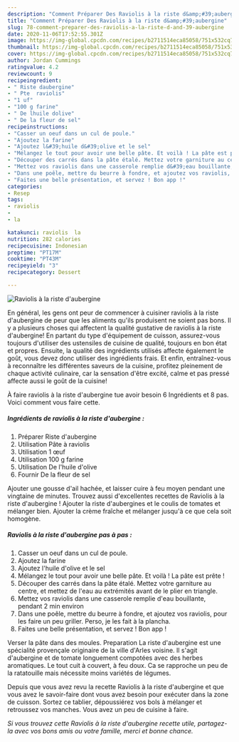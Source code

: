 ```yaml
---
description: "Comment Préparer Des Raviolis à la riste d&amp;#39;aubergine"
title: "Comment Préparer Des Raviolis à la riste d&amp;#39;aubergine"
slug: 78-comment-preparer-des-raviolis-a-la-riste-d-and-39-aubergine
date: 2020-11-06T17:52:55.301Z
image: https://img-global.cpcdn.com/recipes/b2711514eca85058/751x532cq70/raviolis-a-la-riste-daubergine-photo-principale-de-la-recette.jpg
thumbnail: https://img-global.cpcdn.com/recipes/b2711514eca85058/751x532cq70/raviolis-a-la-riste-daubergine-photo-principale-de-la-recette.jpg
cover: https://img-global.cpcdn.com/recipes/b2711514eca85058/751x532cq70/raviolis-a-la-riste-daubergine-photo-principale-de-la-recette.jpg
author: Jordan Cummings
ratingvalue: 4.2
reviewcount: 9
recipeingredient:
- " Riste daubergine"
- " Pte  raviolis"
- "1 uf"
- "100 g farine"
- " De lhuile dolive"
- " De la fleur de sel"
recipeinstructions:
- "Casser un oeuf dans un cul de poule."
- "Ajoutez la farine"
- "Ajoutez l&#39;huile d&#39;olive et le sel"
- "Mélangez le tout pour avoir une belle pâte. Et voilà ! La pâte est prête !"
- "Découper des carrés dans la pâte étalé. Mettez votre garniture au centre, et mettez de l&#39;eau au extrémités avant de le plier en triangle."
- "Mettez vos raviolis dans une casserole remplie d&#39;eau bouillante, pendant 2 min environ"
- "Dans une poêle, mettre du beurre à fondre, et ajoutez vos raviolis, pour les faire un peu griller. Perso, je les fait à la plancha."
- "Faites une belle présentation, et servez ! Bon app !"
categories:
- Resep
tags:
- raviolis
- 
- la

katakunci: raviolis  la 
nutrition: 282 calories
recipecuisine: Indonesian
preptime: "PT17M"
cooktime: "PT43M"
recipeyield: "3"
recipecategory: Dessert

---
```



![Raviolis à la riste d&#39;aubergine](https://img-global.cpcdn.com/recipes/b2711514eca85058/751x532cq70/raviolis-a-la-riste-daubergine-photo-principale-de-la-recette.jpg)

En général, les gens ont peur de commencer à cuisiner raviolis à la riste d&#39;aubergine de peur que les aliments qu'ils produisent ne soient pas bons. Il y a plusieurs choses qui affectent la qualité gustative de raviolis à la riste d&#39;aubergine! En partant du type d'équipement de cuisson, assurez-vous toujours d'utiliser des ustensiles de cuisine de qualité, toujours en bon état et propres. Ensuite, la qualité des ingrédients utilisés affecte également le goût, vous devez donc utiliser des ingrédients frais. Et enfin, entraînez-vous à reconnaître les différentes saveurs de la cuisine, profitez pleinement de chaque activité culinaire, car la sensation d'être excité, calme et pas pressé affecte aussi le goût de la cuisine!

<!--inarticleads1-->

À faire raviolis à la riste d&#39;aubergine tue avoir besoin 6 Ingrédients et 8 pas. Voici comment vous faire cette.

##### Ingrédients de raviolis à la riste d&#39;aubergine :

1. Préparer  Riste d&#39;aubergine
1. Utilisation  Pâte à raviolis
1. Utilisation 1 œuf
1. Utilisation 100 g farine
1. Utilisation  De l&#39;huile d&#39;olive
1. Fournir  De la fleur de sel


Ajouter une gousse d&#39;ail hachée, et laisser cuire à feu moyen pendant une vingtaine de minutes. Trouvez aussi d&#39;excellentes recettes de Raviolis à la riste d&#39;aubergine ! Ajouter la riste d&#39;aubergines et le coulis de tomates et mélanger bien. Ajouter la crème fraîche et mélanger jusqu&#39;à ce que cela soit homogène. 

<!--inarticleads2-->

##### Raviolis à la riste d&#39;aubergine pas à pas :

1. Casser un oeuf dans un cul de poule.
1. Ajoutez la farine
1. Ajoutez l&#39;huile d&#39;olive et le sel
1. Mélangez le tout pour avoir une belle pâte. Et voilà ! La pâte est prête !
1. Découper des carrés dans la pâte étalé. Mettez votre garniture au centre, et mettez de l&#39;eau au extrémités avant de le plier en triangle.
1. Mettez vos raviolis dans une casserole remplie d&#39;eau bouillante, pendant 2 min environ
1. Dans une poêle, mettre du beurre à fondre, et ajoutez vos raviolis, pour les faire un peu griller. Perso, je les fait à la plancha.
1. Faites une belle présentation, et servez ! Bon app !


Verser la pâte dans des moules. Preparation La riste d&#39;aubergine est une spécialité provençale originaire de la ville d&#39;Arles voisine. Il s&#39;agit d&#39;aubergine et de tomate longuement compotées avec des herbes aromatiques. Le tout cuit à couvert, à feu doux. Ca se rapproche un peu de la ratatouille mais nécessite moins variétés de légumes. 

<!--inarticleads1-->

<p>
Depuis que vous avez revu la recette Raviolis à la riste d&#39;aubergine et que vous avez le savoir-faire dont vous avez besoin pour exécuter dans la zone de cuisson. Sortez ce tablier, dépoussiérez vos bols à mélanger et retroussez vos manches. Vous avez un peu de cuisine à faire.
</p>

<p>
<i>Si vous trouvez cette Raviolis à la riste d&#39;aubergine recette utile, partagez-la avec vos bons amis ou votre famille, merci et bonne chance.</i>
</p>
